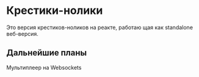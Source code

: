 # Крестики-нолики

Это версия крестиков-ноликов на реакте, работаю щая как standalone веб-версия.

## Дальнейшие планы

Мультиплеер на Websockets
